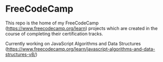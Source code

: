# FreeCodeCamp
This repo is the home of my FreeCodeCamp (https://www.freecodecamp.org/learn) projects which are created in the course of completing their certification tracks.

Currently working on JavaScript Algorithms and Data Structures (https://www.freecodecamp.org/learn/javascript-algorithms-and-data-structures-v8/)